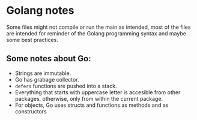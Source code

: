 # Golang notes

Some files might not compile or run the main as intended, most of the files are intended for reminder of the Golang programming syntax and maybe some best practices.

## Some notes about Go:

* Strings are immutable.
* Go has grabage collector.
* `defers` functions are pushed into a stack.
* Everything that starts with uppercase letter is accesible from other packages, otherwise, only from within the current package.
* For objects, Go uses structs and functions as methods and as constructors